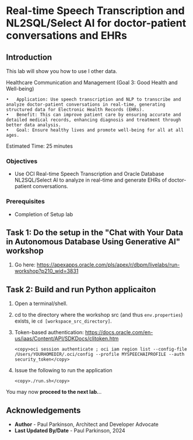 # Real-time Speech Transcription and NL2SQL/Select AI for doctor-patient conversations and EHRs

## Introduction

This lab will show you how to use I other data.

Healthcare Communication and Management (Goal 3: Good Health and Well-being)

	•	Application: Use speech transcription and NLP to transcribe and analyze doctor-patient conversations in real-time, generating structured data for Electronic Health Records (EHRs).
	•	Benefit: This can improve patient care by ensuring accurate and detailed medical records, enhancing diagnosis and treatment through better data analysis.
	•	Goal: Ensure healthy lives and promote well-being for all at all ages.

Estimated Time:  25 minutes


### Objectives

-   Use OCI Real-time Speech Transcription and Oracle Database NL2SQL/Select AI to analyze in real-time and generate EHRs of doctor-patient conversations.

### Prerequisites

- Completion of Setup lab

## Task 1: Do the setup in the "Chat with Your Data in Autonomous Database Using Generative AI" workshop

   1.  Go here: https://apexapps.oracle.com/pls/apex/r/dbpm/livelabs/run-workshop?p210_wid=3831



## Task 2: Build and run Python applicaiton

1. Open a terminal/shell.
2. cd to the directory where the workshop src (and thus `env.properties`) exists, ie `cd [workspace_src_directory]`.
3. Token-based authentication: https://docs.oracle.com/en-us/iaas/Content/API/SDKDocs/clitoken.htm

     ```text
     <copy>oci session authenticate ; oci iam region list --config-file /Users/YOURHOMEDIR/.oci/config --profile MYSPEECHAIPROFILE --auth security_token</copy>
     ```

4. Issue the following to run the application

     ```text
     <copy>./run.sh</copy>
     ```



You may now **proceed to the next lab.**..

## Acknowledgements

* **Author** - Paul Parkinson, Architect and Developer Advocate
* **Last Updated By/Date** - Paul Parkinson, 2024
